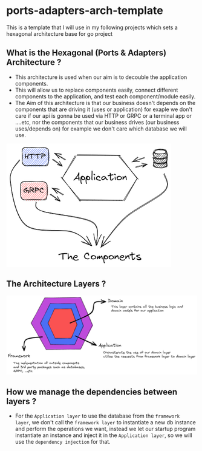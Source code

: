 # ports-adapters-arch-template

This is a template that I will use in my following projects which sets a hexagonal architecture base for go project

## What is the Hexagonal (Ports & Adapters) Architecture ?

- This architecture is used when our aim is to decouble the application components.
- This will allow us to replace components easily, connect different components to the application, and test each component/module easily. 
- The Aim of this architecture is that our business doesn't depends on the components that are driving it (uses or application) for exaple we don't care if our api is gonna be used via HTTP or GRPC or a terminal app or ....etc, nor the components that our business drives (our business uses/depends on) for example we don't care which database we will use.

![](arch-explain.excalidraw.png)

## The Architecture Layers ?

![](layers-explain.excalidraw.png)

## How we manage the dependencies between layers ?

- For the `Application layer` to use the database from the `framework layer`, we don't call the `framework layer` to instantiate a new db instance and perform the operations we want, instead we let our startup program instantiate an instance and inject it in the `Application layer`, so we will use the `dependency injection` for that.

